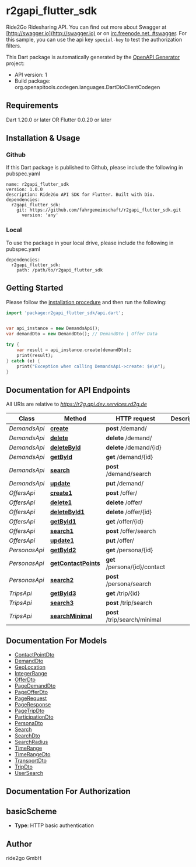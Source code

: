 # r2gapi_flutter_sdk
Ride2Go Ridesharing API.  You can find out more about     Swagger at [http://swagger.io](http://swagger.io) or on [irc.freenode.net, #swagger](http://swagger.io/irc/).      For this sample, you can use the api key `special-key` to test the authorization     filters.

This Dart package is automatically generated by the [OpenAPI Generator](https://openapi-generator.tech) project:

- API version: 1
- Build package: org.openapitools.codegen.languages.DartDioClientCodegen

## Requirements

Dart 1.20.0 or later OR Flutter 0.0.20 or later

## Installation & Usage

### Github
If this Dart package is published to Github, please include the following in pubspec.yaml
```
name: r2gapi_flutter_sdk
version: 1.0.0
description: Ride2Go API SDK for Flutter. Built with Dio.
dependencies:
  r2gapi_flutter_sdk:
    git: https://github.com/fahrgemeinschaft/r2gapi_flutter_sdk.git
      version: 'any'
```

### Local
To use the package in your local drive, please include the following in pubspec.yaml
```
dependencies:
  r2gapi_flutter_sdk:
    path: /path/to/r2gapi_flutter_sdk
```

## Getting Started

Please follow the [installation procedure](#installation--usage) and then run the following:

```dart
import 'package:r2gapi_flutter_sdk/api.dart';


var api_instance = new DemandsApi();
var demandDto = new DemandDto(); // DemandDto | Offer Data

try {
    var result = api_instance.create(demandDto);
    print(result);
} catch (e) {
    print("Exception when calling DemandsApi->create: $e\n");
}

```

## Documentation for API Endpoints

All URIs are relative to *https://r2g.api.dev.services.rd2g.de*

Class | Method | HTTP request | Description
------------ | ------------- | ------------- | -------------
*DemandsApi* | [**create**](doc//DemandsApi.md#create) | **post** /demand/ | 
*DemandsApi* | [**delete**](doc//DemandsApi.md#delete) | **delete** /demand/ | 
*DemandsApi* | [**deleteById**](doc//DemandsApi.md#deletebyid) | **delete** /demand/{id} | 
*DemandsApi* | [**getById**](doc//DemandsApi.md#getbyid) | **get** /demand/{id} | 
*DemandsApi* | [**search**](doc//DemandsApi.md#search) | **post** /demand/search | 
*DemandsApi* | [**update**](doc//DemandsApi.md#update) | **put** /demand/ | 
*OffersApi* | [**create1**](doc//OffersApi.md#create1) | **post** /offer/ | 
*OffersApi* | [**delete1**](doc//OffersApi.md#delete1) | **delete** /offer/ | 
*OffersApi* | [**deleteById1**](doc//OffersApi.md#deletebyid1) | **delete** /offer/{id} | 
*OffersApi* | [**getById1**](doc//OffersApi.md#getbyid1) | **get** /offer/{id} | 
*OffersApi* | [**search1**](doc//OffersApi.md#search1) | **post** /offer/search | 
*OffersApi* | [**update1**](doc//OffersApi.md#update1) | **put** /offer/ | 
*PersonasApi* | [**getById2**](doc//PersonasApi.md#getbyid2) | **get** /persona/{id} | 
*PersonasApi* | [**getContactPoints**](doc//PersonasApi.md#getcontactpoints) | **get** /persona/{id}/contact | 
*PersonasApi* | [**search2**](doc//PersonasApi.md#search2) | **post** /persona/search | 
*TripsApi* | [**getById3**](doc//TripsApi.md#getbyid3) | **get** /trip/{id} | 
*TripsApi* | [**search3**](doc//TripsApi.md#search3) | **post** /trip/search | 
*TripsApi* | [**searchMinimal**](doc//TripsApi.md#searchminimal) | **post** /trip/search/minimal | 


## Documentation For Models

 - [ContactPointDto](doc//ContactPointDto.md)
 - [DemandDto](doc//DemandDto.md)
 - [GeoLocation](doc//GeoLocation.md)
 - [IntegerRange](doc//IntegerRange.md)
 - [OfferDto](doc//OfferDto.md)
 - [PageDemandDto](doc//PageDemandDto.md)
 - [PageOfferDto](doc//PageOfferDto.md)
 - [PageRequest](doc//PageRequest.md)
 - [PageResponse](doc//PageResponse.md)
 - [PageTripDto](doc//PageTripDto.md)
 - [ParticipationDto](doc//ParticipationDto.md)
 - [PersonaDto](doc//PersonaDto.md)
 - [Search](doc//Search.md)
 - [SearchDto](doc//SearchDto.md)
 - [SearchRadius](doc//SearchRadius.md)
 - [TimeRange](doc//TimeRange.md)
 - [TimeRangeDto](doc//TimeRangeDto.md)
 - [TransportDto](doc//TransportDto.md)
 - [TripDto](doc//TripDto.md)
 - [UserSearch](doc//UserSearch.md)


## Documentation For Authorization


## basicScheme

- **Type**: HTTP basic authentication


## Author

ride2go GmbH




